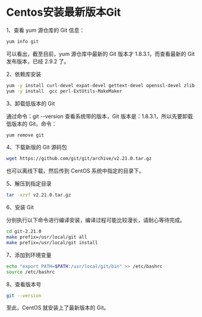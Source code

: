 # Centos安装最新版本Git

1、查看 yum 源仓库的 Git 信息：

```bash
yum info git
```

可以看出，截至目前，yum 源仓库中最新的 Git 版本才 1.8.3.1，而查看最新的 Git 发布版本，已经 2.9.2 了。

2、依赖库安装
```bash
yum -y install curl-devel expat-devel gettext-devel openssl-devel zlib-devel
yum -y install  gcc perl-ExtUtils-MakeMaker
```

3、卸载低版本的 Git

通过命令：git --version 查看系统带的版本，Git 版本是：1.8.3.1，所以先要卸载低版本的 Git，命令：
```bash
yum remove git
```

4、下载新版的 Git 源码包
```bash
wget https://github.com/git/git/archive/v2.21.0.tar.gz
```

也可以离线下载，然后传到 CentOS 系统中指定的目录下。

5、解压到指定目录

```bash
tar -xzvf v2.21.0.tar.gz
```

6、安装 Git

分别执行以下命令进行编译安装，编译过程可能比较漫长，请耐心等待完成。

```bash
cd git-2.21.0
make prefix=/usr/local/git all
make prefix=/usr/local/git install
```

7、添加到环境变量
```bash
echo "export PATH=$PATH:/usr/local/git/bin" >> /etc/bashrc
source /etc/bashrc
```

8、查看版本号
```bash
git --version
```
至此，CentOS 就安装上了最新版本的 Git。

